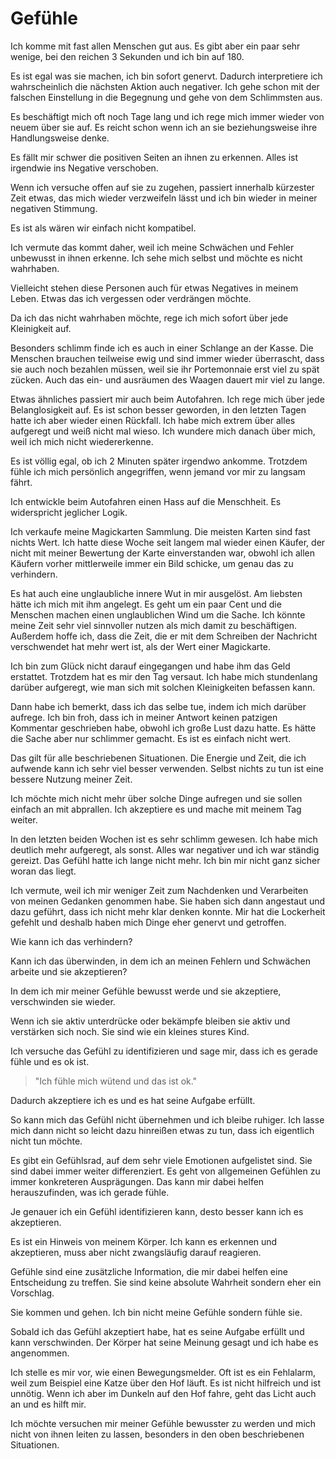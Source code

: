 # Gefühle

Ich komme mit fast allen Menschen gut aus. Es gibt aber ein paar sehr wenige, bei den reichen 3 Sekunden und ich bin auf 180. 

Es ist egal was sie machen, ich bin sofort genervt. Dadurch interpretiere ich wahrscheinlich die nächsten Aktion auch negativer. Ich gehe schon mit der falschen Einstellung in die Begegnung und gehe von dem Schlimmsten aus.

Es beschäftigt mich oft noch Tage lang und ich rege mich immer wieder von neuem über sie auf. Es reicht schon wenn ich an sie beziehungsweise ihre Handlungsweise denke.

Es fällt mir schwer die positiven Seiten an ihnen zu erkennen. Alles ist irgendwie ins Negative verschoben.

Wenn ich versuche offen auf sie zu zugehen, passiert innerhalb kürzester Zeit etwas, das mich wieder verzweifeln lässt und ich bin wieder in meiner negativen Stimmung.

Es ist als wären wir einfach nicht kompatibel.

Ich vermute das kommt daher, weil ich meine Schwächen und Fehler unbewusst in ihnen erkenne. Ich sehe mich selbst und möchte es nicht wahrhaben.

Vielleicht stehen diese Personen auch für etwas Negatives in meinem Leben. Etwas das ich vergessen oder verdrängen möchte.

Da ich das nicht wahrhaben möchte, rege ich mich sofort über jede Kleinigkeit auf.

Besonders schlimm finde ich es auch in einer Schlange an der Kasse. Die Menschen brauchen teilweise ewig und sind immer wieder überrascht, dass sie auch noch bezahlen müssen, weil sie ihr Portemonnaie erst viel zu spät zücken. Auch das ein- und ausräumen des Waagen dauert mir viel zu lange.

Etwas ähnliches passiert mir auch beim Autofahren. Ich rege mich über jede Belanglosigkeit auf. Es ist schon besser geworden, in den letzten Tagen hatte ich aber wieder einen Rückfall. Ich habe mich extrem über alles aufgeregt und weiß nicht mal wieso. Ich wundere mich danach über mich, weil ich mich nicht wiedererkenne.

Es ist völlig egal, ob ich 2 Minuten später irgendwo ankomme. Trotzdem fühle ich mich persönlich angegriffen, wenn jemand vor mir zu langsam fährt.

Ich entwickle beim Autofahren einen Hass auf die Menschheit. Es widerspricht jeglicher Logik.

Ich verkaufe meine Magickarten Sammlung. Die meisten Karten sind fast nichts Wert. Ich hatte diese Woche seit langem mal wieder einen Käufer, der nicht mit meiner Bewertung der Karte einverstanden war, obwohl ich allen Käufern vorher mittlerweile immer ein Bild schicke, um genau das zu verhindern.

Es hat auch eine unglaubliche innere Wut in mir ausgelöst. Am liebsten hätte ich mich mit ihm angelegt. Es geht um ein paar Cent und die Menschen machen einen unglaublichen Wind um die Sache. Ich könnte meine Zeit sehr viel sinnvoller nutzen als mich damit zu beschäftigen. Außerdem hoffe ich, dass die Zeit, die er mit dem Schreiben der Nachricht verschwendet hat mehr wert ist, als der Wert einer Magickarte.

Ich bin zum Glück nicht darauf eingegangen und habe ihm das Geld erstattet. Trotzdem hat es mir den Tag versaut. Ich habe mich stundenlang darüber aufgeregt, wie man sich mit solchen Kleinigkeiten befassen kann.

Dann habe ich bemerkt, dass ich das selbe tue, indem ich mich darüber aufrege. Ich bin froh, dass ich in meiner Antwort keinen patzigen Kommentar geschrieben habe, obwohl ich große Lust dazu hatte. Es hätte die Sache aber nur schlimmer gemacht. Es ist es einfach nicht wert.

Das gilt für alle beschriebenen Situationen. Die Energie und Zeit, die ich aufwende kann ich sehr viel besser verwenden. Selbst nichts zu tun ist eine bessere Nutzung meiner Zeit.

Ich möchte mich nicht mehr über solche Dinge aufregen und sie sollen einfach an mit abprallen. Ich akzeptiere es und mache mit meinem Tag weiter.

In den letzten beiden Wochen ist es sehr schlimm gewesen. Ich habe mich deutlich mehr aufgeregt, als sonst. Alles war negativer und ich war ständig gereizt. Das Gefühl hatte ich lange nicht mehr. Ich bin mir nicht ganz sicher woran das liegt.

Ich vermute, weil ich mir weniger Zeit zum Nachdenken und Verarbeiten von meinen Gedanken genommen habe. Sie haben sich dann angestaut und dazu geführt, dass ich nicht mehr klar denken konnte. Mir hat die Lockerheit gefehlt und deshalb haben mich Dinge eher genervt und getroffen.

Wie kann ich das verhindern?

Kann ich das überwinden, in dem ich an meinen Fehlern und Schwächen arbeite und sie akzeptieren?

In dem ich mir meiner Gefühle bewusst werde und sie akzeptiere, verschwinden sie wieder.

Wenn ich sie aktiv unterdrücke oder bekämpfe bleiben sie aktiv und verstärken sich noch. Sie sind wie ein kleines stures Kind.

Ich versuche das Gefühl zu identifizieren und sage mir, dass ich es gerade fühle und es ok ist.

> "Ich fühle mich wütend und das ist ok."

Dadurch akzeptiere ich es und es hat seine Aufgabe erfüllt.

So kann mich das Gefühl nicht übernehmen und ich bleibe ruhiger. Ich lasse mich dann nicht so leicht dazu hinreißen etwas zu tun, dass ich eigentlich nicht tun möchte.

Es gibt ein Gefühlsrad, auf dem sehr viele Emotionen aufgelistet sind. Sie sind dabei immer weiter differenziert. Es geht von allgemeinen Gefühlen zu immer konkreteren Ausprägungen. Das kann mir dabei helfen herauszufinden, was ich gerade fühle.

Je genauer ich ein Gefühl identifizieren kann, desto besser kann ich es akzeptieren.

Es ist ein Hinweis von meinem Körper. Ich kann es erkennen und akzeptieren, muss aber nicht zwangsläufig darauf reagieren.

Gefühle sind eine zusätzliche Information, die mir dabei helfen eine Entscheidung zu treffen. Sie sind keine absolute Wahrheit sondern eher ein Vorschlag. 

Sie kommen und gehen. Ich bin nicht meine Gefühle sondern fühle sie.

Sobald ich das Gefühl akzeptiert habe, hat es seine Aufgabe erfüllt und kann verschwinden. Der Körper hat seine Meinung gesagt und ich habe es angenommen.

Ich stelle es mir vor, wie einen Bewegungsmelder. Oft ist es ein Fehlalarm, weil zum Beispiel eine Katze über den Hof läuft. Es ist nicht hilfreich und ist unnötig. Wenn ich aber im Dunkeln auf den Hof fahre, geht das Licht auch an und es hilft mir.

Ich möchte versuchen mir meiner Gefühle bewusster zu werden und mich nicht von ihnen leiten zu lassen, besonders in den oben beschriebenen Situationen.